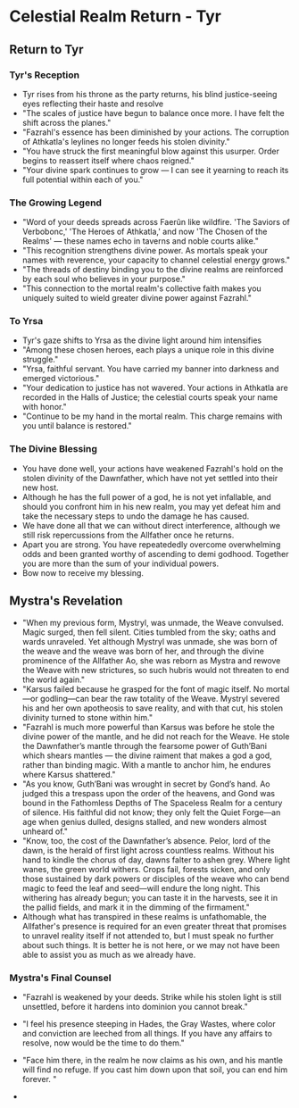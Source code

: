 # Celestial Realm Return - Tyr

## Return to Tyr

### Tyr's Reception
- Tyr rises from his throne as the party returns, his blind justice-seeing eyes reflecting their haste and resolve
- "The scales of justice have begun to balance once more. I have felt the shift across the planes."
- "Fazrahl's essence has been diminished by your actions. The corruption of Athkatla's leylines no longer feeds his stolen divinity."
- "You have struck the first meaningful blow against this usurper. Order begins to reassert itself where chaos reigned."
- "Your divine spark continues to grow — I can see it yearning to reach its full potential within each of you."

### The Growing Legend
- "Word of your deeds spreads across Faerûn like wildfire. 'The Saviors of Verbobonc,' 'The Heroes of Athkatla,' and now 'The Chosen of the Realms' — these names echo in taverns and noble courts alike."
- "This recognition strengthens divine power. As mortals speak your names with reverence, your capacity to channel celestial energy grows."
- "The threads of destiny binding you to the divine realms are reinforced by each soul who believes in your purpose."
- "This connection to the mortal realm's collective faith makes you uniquely suited to wield greater divine power against Fazrahl."

### To Yrsa
- Tyr's gaze shifts to Yrsa as the divine light around him intensifies
- "Among these chosen heroes, each plays a unique role in this divine struggle."
- "Yrsa, faithful servant. You have carried my banner into darkness and emerged victorious."
- "Your dedication to justice has not wavered. Your actions in Athkatla are recorded in the Halls of Justice; the celestial courts speak your name with honor."
- "Continue to be my hand in the mortal realm. This charge remains with you until balance is restored."

### The Divine Blessing
- You have done well, your actions have weakened Fazrahl's hold on the stolen divinity of the Dawnfather, which have not yet settled into their new host. 
- Although he has the full power of a god, he is not yet infallable, and should you confront him in his new realm, you may yet defeat him and take the necessary steps to undo the damage he has caused.
- We have done all that we can without direct interference, although we still risk repercussions from the Allfather once he returns. 
- Apart you are strong. You have repeatededly overcome overwhelming odds and been granted worthy of ascending to demi godhood. Together you are more than the sum of your individual powers.
- Bow now to receive my blessing.

## Mystra's Revelation
- "When my previous form, Mystryl, was unmade, the Weave convulsed. Magic surged, then fell silent. Cities tumbled from the sky; oaths and wards unraveled. Yet although Mystryl was unmade, she was born of the weave and the weave was born of her, and through the divine prominence of the Allfather Ao, she was reborn as Mystra and rewove the Weave with new strictures, so such hubris would not threaten to end the world again."
- "Karsus failed because he grasped for the font of magic itself. No mortal—or godling—can bear the raw totality of the Weave. Mystryl severed his and her own apotheosis to save reality, and with that cut, his stolen divinity turned to stone within him."
- "Fazrahl is much more powerful than Karsus was before he stole the divine power of the mantle, and he did not reach for the Weave. He stole the Dawnfather’s mantle through the fearsome power of Guth’Bani which shears mantles — the divine raiment that makes a god a god, rather than binding magic. With a mantle to anchor him, he endures where Karsus shattered."
- "As you know, Guth’Bani was wrought in secret by Gond’s hand. Ao judged this a trespass upon the order of the heavens, and Gond was bound in the Fathomless Depths of The Spaceless Realm for a century of silence. His faithful did not know; they only felt the Quiet Forge—an age when genius dulled, designs stalled, and new wonders almost unheard of."
- "Know, too, the cost of the Dawnfather’s absence. Pelor, lord of the dawn, is the herald of first light across countless realms. Without his hand to kindle the chorus of day, dawns falter to ashen grey. Where light wanes, the green world withers. Crops fail, forests sicken, and only those sustained by dark powers or disciples of the weave who can bend magic to feed the leaf and seed—will endure the long night. This withering has already begun; you can taste it in the harvests, see it in the pallid fields, and mark it in the dimming of the firmament."
- Although what has transpired in these realms is unfathomable, the Allfather's presence is required for an even greater threat that promises to unravel reality itself if not attended to, but I must speak no further about such things. It is better he is not here, or we may not have been able to assist you as much as we already have.

### Mystra's Final Counsel
- "Fazrahl is weakened by your deeds. Strike while his stolen light is still unsettled, before it hardens into dominion you cannot break."
- "I feel his presence steeping in Hades, the Gray Wastes, where color and conviction are leeched from all things. If you have any affairs to resolve, now would be the time to do them."
- "Face him there, in the realm he now claims as his own, and his mantle will find no refuge. If you cast him down upon that soil, you can end him forever. "

- 